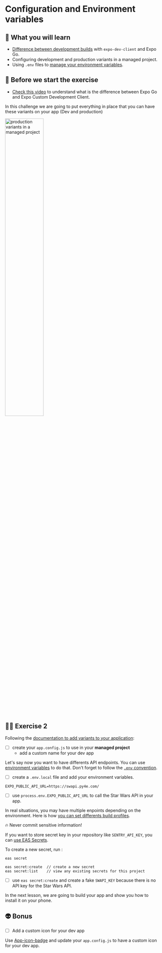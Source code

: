 # Configuration and Environment variables

## 📡 What you will learn

- [Difference between development builds](https://blog.expo.dev/development-builds-are-out-of-preview-7e5b1979f84b) with `expo-dev-client` and Expo Go.
- Configuring development and production variants in a managed project.
- Using `.env` files to [manage your environment variables](https://expo.dev/blog/what-are-environment-variables).

## 👾 Before we start the exercise

- [Check this video](https://www.youtube.com/watch?v=Iw8FAUftJFU) to understand what is the difference between Expo Go and Expo Custom Development Client.

In this challenge we are going to put everything in place that you can have these variants on your app (Dev and production)

<img src="https://raw.githubusercontent.com/flexbox/react-native-workshop/main/challenges/release/dev-prod-variant.jpeg" alt="production variants in a managed project" width="50%" height="50%" />

## 👨‍🚀 Exercise 2

Following the [documentation to add variants to your application](https://docs.expo.dev/build-reference/variants/#example-configuring-development-and-production-variants-in):

- [ ] create your `app.config.js` to use in your **managed project**
  - add a custom name for your dev app

Let's say now you want to have differents API endpoints. You can use [environment variables](https://docs.expo.dev/guides/environment-variables/) to do that. Don't forget to follow the [`.env` convention](https://github.com/bkeepers/dotenv/blob/c6e583a/README.md#what-other-env-files-can-i-use).

- [ ] create a `.env.local` file and add your environment variables.

```console
EXPO_PUBLIC_API_URL=https://swapi.py4e.com/
```

- [ ] use `process.env.EXPO_PUBLIC_API_URL` to call the Star Wars API in your app.

In real situations, you may have multiple enpoints depending on the environment. Here is how [you can set differents build profiles](https://docs.expo.dev/build-reference/variables/#setting-plaintext-environment-variables-in-easjson).

🔥 Never commit sensitive information!

If you want to store secret key in your repository like `SENTRY_API_KEY`, you can [use EAS Secrets](https://docs.expo.dev/build-reference/variables/#using-secrets-in-environment-variables).

To create a new secret, run :

```console
eas secret
```

```console
eas secret:create  // create a new secret
eas secret:list    // view any existing secrets for this project
```

- [ ] use `eas secret:create` and create a fake `SWAPI_KEY` because there is no API key for the Star Wars API.

In the next lesson, we are going to build your app and show you how to install it on your phone.

## 👽 Bonus

- [ ] Add a custom icon for your dev app

Use [App-icon-badge](https://github.com/obytes/app-icon-badge) and update your `app.config.js` to have a custom icon for your dev app.